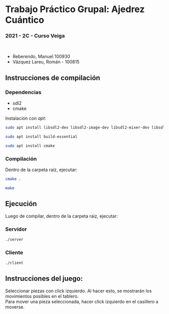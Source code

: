 # Trabajo Práctico Grupal: Ajedrez Cuántico

### 2021 - 2C - Curso Veiga

</br>

* Reberendo, Manuel 100930
* Vázquez Lareu, Román - 100815

## Instrucciones de compilación
### Dependencias
- sdl2  
- cmake  

Instalación con *apt*:
```bash
sudo apt install libsdl2-dev libsdl2-image-dev libsdl2-mixer-dev libsdl2-ttf-dev libsdl2-gfx-dev
```
```bash
sudo apt install build-essential
```
```bash
sudo apt install cmake
```

### Compilación

Dentro de la carpeta raíz, ejecutar:
```bash
cmake .
```
```bash
make
```

## Ejecución
Luego de compilar, dentro de la carpeta raiz, ejecutar:  

### Servidor
```bash
./server
```

### Cliente
```bash
./client
```


## Instrucciones del juego:
Seleccionar piezas con click izquierdo. Al hacer esto, se mostrarán los movimientos posibles en el tablero.   
Para mover una pieza seleccionada, hacer click izquierdo en el casillero a moverse.